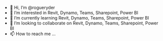 - 👋 Hi, I’m @rogueryder
- 👀 I’m interested in Revit, Dynamo, Teams, Sharepoint, Power BI
- 🌱 I’m currently learning Revit, Dynamo, Teams, Sharepoint, Power BI
- 💞️ I’m looking to collaborate on Revit, Dynamo, Teams, Sharepoint, Power BI
- 📫 How to reach me ...

<!---
rogueryder/rogueryder is a ✨ special ✨ repository because its `README.md` (this file) appears on your GitHub profile.
You can click the Preview link to take a look at your changes.
--->
